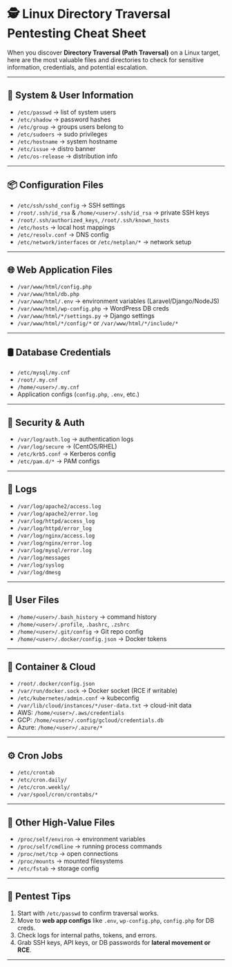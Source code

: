 # 🕵️ Linux Directory Traversal Pentesting Cheat Sheet

When you discover **Directory Traversal (Path Traversal)** on a Linux target, here are the most valuable files and directories to check for sensitive information, credentials, and potential escalation.

---

## 🔑 System & User Information
- `/etc/passwd` → list of system users
- `/etc/shadow` → password hashes
- `/etc/group` → groups users belong to
- `/etc/sudoers` → sudo privileges
- `/etc/hostname` → system hostname
- `/etc/issue` → distro banner
- `/etc/os-release` → distribution info

---

## 📦 Configuration Files
- `/etc/ssh/sshd_config` → SSH settings
- `/root/.ssh/id_rsa` & `/home/<user>/.ssh/id_rsa` → private SSH keys
- `/root/.ssh/authorized_keys`, `/root/.ssh/known_hosts`
- `/etc/hosts` → local host mappings
- `/etc/resolv.conf` → DNS config
- `/etc/network/interfaces` or `/etc/netplan/*` → network setup

---

## 🌐 Web Application Files
- `/var/www/html/config.php`
- `/var/www/html/db.php`
- `/var/www/html/.env` → environment variables (Laravel/Django/NodeJS)
- `/var/www/html/wp-config.php` → WordPress DB creds
- `/var/www/html/*/settings.py` → Django settings
- `/var/www/html/*/config/*` or `/var/www/html/*/include/*`

---

## 🛢️ Database Credentials
- `/etc/mysql/my.cnf`
- `/root/.my.cnf`
- `/home/<user>/.my.cnf`
- Application configs (`config.php`, `.env`, etc.)

---

## 🔐 Security & Auth
- `/var/log/auth.log` → authentication logs
- `/var/log/secure` → (CentOS/RHEL)
- `/etc/krb5.conf` → Kerberos config
- `/etc/pam.d/*` → PAM configs

---

## 📜 Logs
- `/var/log/apache2/access.log`
- `/var/log/apache2/error.log`
- `/var/log/httpd/access_log`
- `/var/log/httpd/error_log`
- `/var/log/nginx/access.log`
- `/var/log/nginx/error.log`
- `/var/log/mysql/error.log`
- `/var/log/messages`
- `/var/log/syslog`
- `/var/log/dmesg`

---

## 👤 User Files
- `/home/<user>/.bash_history` → command history
- `/home/<user>/.profile`, `.bashrc`, `.zshrc`
- `/home/<user>/.git/config` → Git repo config
- `/home/<user>/.docker/config.json` → Docker tokens

---

## 🐳 Container & Cloud
- `/root/.docker/config.json`
- `/var/run/docker.sock` → Docker socket (RCE if writable)
- `/etc/kubernetes/admin.conf` → kubeconfig
- `/var/lib/cloud/instances/*/user-data.txt` → cloud-init data
- AWS: `/home/<user>/.aws/credentials`
- GCP: `/home/<user>/.config/gcloud/credentials.db`
- Azure: `/home/<user>/.azure/*`

---

## ⚙️ Cron Jobs
- `/etc/crontab`
- `/etc/cron.daily/`
- `/etc/cron.weekly/`
- `/var/spool/cron/crontabs/*`

---

## 🎯 Other High-Value Files
- `/proc/self/environ` → environment variables
- `/proc/self/cmdline` → running process commands
- `/proc/net/tcp` → open connections
- `/proc/mounts` → mounted filesystems
- `/etc/fstab` → storage config

---

## 🚀 Pentest Tips
1. Start with `/etc/passwd` to confirm traversal works.
2. Move to **web app configs** like `.env`, `wp-config.php`, `config.php` for DB creds.
3. Check logs for internal paths, tokens, and errors.
4. Grab SSH keys, API keys, or DB passwords for **lateral movement or RCE**.

---
